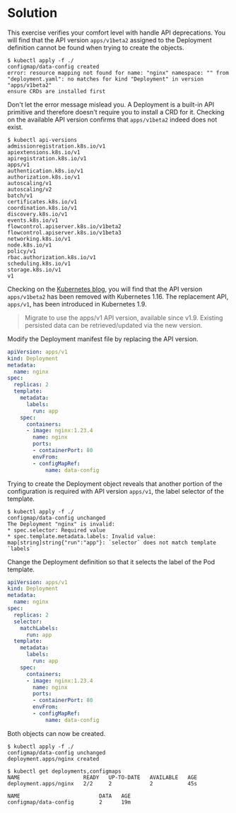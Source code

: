 # Solution

This exercise verifies your comfort level with handle API deprecations. You will find that the API version `apps/v1beta2` assigned to the Deployment definition cannot be found when trying to create the objects.

```
$ kubectl apply -f ./
configmap/data-config created
error: resource mapping not found for name: "nginx" namespace: "" from "deployment.yaml": no matches for kind "Deployment" in version "apps/v1beta2"
ensure CRDs are installed first
```

Don't let the error message mislead you. A Deployment is a built-in API primitive and therefore doesn't require you to install a CRD for it. Checking on the available API version confirms that `apps/v1beta2` indeed does not exist.

```
$ kubectl api-versions
admissionregistration.k8s.io/v1
apiextensions.k8s.io/v1
apiregistration.k8s.io/v1
apps/v1
authentication.k8s.io/v1
authorization.k8s.io/v1
autoscaling/v1
autoscaling/v2
batch/v1
certificates.k8s.io/v1
coordination.k8s.io/v1
discovery.k8s.io/v1
events.k8s.io/v1
flowcontrol.apiserver.k8s.io/v1beta2
flowcontrol.apiserver.k8s.io/v1beta3
networking.k8s.io/v1
node.k8s.io/v1
policy/v1
rbac.authorization.k8s.io/v1
scheduling.k8s.io/v1
storage.k8s.io/v1
v1
```

Checking on the [Kubernetes blog](https://kubernetes.io/blog/2019/07/18/api-deprecations-in-1-16/), you will find that the API version `apps/v1beta2` has been removed with Kubernetes 1.16. The replacement API, `apps/v1`, has been introduced in Kubernetes 1.9.

> Migrate to use the apps/v1 API version, available since v1.9. Existing persisted data can be retrieved/updated via the new version.

Modify the Deployment manifest file by replacing the API version.

```yaml
apiVersion: apps/v1
kind: Deployment
metadata:
  name: nginx
spec:
  replicas: 2
  template:
    metadata:
      labels:
        run: app
    spec:
      containers:
      - image: nginx:1.23.4
        name: nginx
        ports:
        - containerPort: 80
        envFrom:
        - configMapRef:
            name: data-config
```

Trying to create the Deployment object reveals that another portion of the configuration is required with API version `apps/v1`, the label selector of the template.

```
$ kubectl apply -f ./
configmap/data-config unchanged
The Deployment "nginx" is invalid:
* spec.selector: Required value
* spec.template.metadata.labels: Invalid value: map[string]string{"run":"app"}: `selector` does not match template `labels`
```

Change the Deployment definition so that it selects the label of the Pod template.

```yaml
apiVersion: apps/v1
kind: Deployment
metadata:
  name: nginx
spec:
  replicas: 2
  selector:
    matchLabels:
      run: app
  template:
    metadata:
      labels:
        run: app
    spec:
      containers:
      - image: nginx:1.23.4
        name: nginx
        ports:
        - containerPort: 80
        envFrom:
        - configMapRef:
            name: data-config
```

Both objects can now be created.

```
$ kubectl apply -f ./
configmap/data-config unchanged
deployment.apps/nginx created

$ kubectl get deployments,configmaps
NAME                    READY   UP-TO-DATE   AVAILABLE   AGE
deployment.apps/nginx   2/2     2            2           45s

NAME                         DATA   AGE
configmap/data-config        2      19m
```
